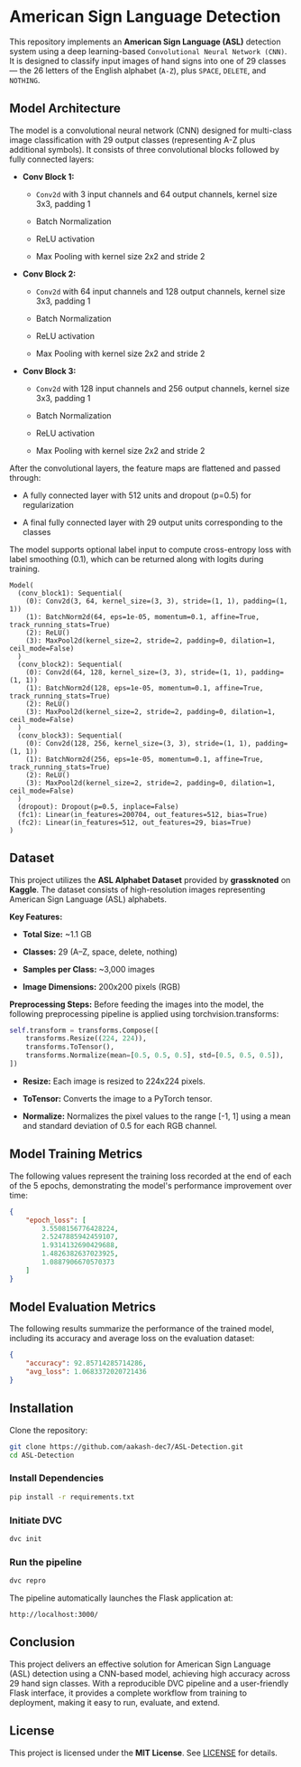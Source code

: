 # American Sign Language Detection

This repository implements an **American Sign Language (ASL)** detection system using a deep learning-based `Convolutional Neural Network (CNN)`. It is designed to classify input images of hand signs into one of 29 classes — the 26 letters of the English alphabet (`A-Z`), plus `SPACE`, `DELETE`, and `NOTHING`.

## Model Architecture

The model is a convolutional neural network (CNN) designed for multi-class image classification with 29 output classes (representing A-Z plus additional symbols). It consists of three convolutional blocks followed by fully connected layers:

- **Conv Block 1:**

  - `Conv2d` with 3 input channels and 64 output channels, kernel size 3x3, padding 1

  - Batch Normalization

  - ReLU activation

  - Max Pooling with kernel size 2x2 and stride 2

- **Conv Block 2:**

  - `Conv2d` with 64 input channels and 128 output channels, kernel size 3x3, padding 1

  - Batch Normalization

  - ReLU activation

  - Max Pooling with kernel size 2x2 and stride 2

- **Conv Block 3:**

  - `Conv2d` with 128 input channels and 256 output channels, kernel size 3x3, padding 1

  - Batch Normalization

  - ReLU activation

  - Max Pooling with kernel size 2x2 and stride 2

After the convolutional layers, the feature maps are flattened and passed through:

- A fully connected layer with 512 units and dropout (p=0.5) for regularization

- A final fully connected layer with 29 output units corresponding to the classes

The model supports optional label input to compute cross-entropy loss with label smoothing (0.1), which can be returned along with logits during training.

```text
Model(
  (conv_block1): Sequential(
    (0): Conv2d(3, 64, kernel_size=(3, 3), stride=(1, 1), padding=(1, 1))
    (1): BatchNorm2d(64, eps=1e-05, momentum=0.1, affine=True, track_running_stats=True)
    (2): ReLU()
    (3): MaxPool2d(kernel_size=2, stride=2, padding=0, dilation=1, ceil_mode=False)
  )
  (conv_block2): Sequential(
    (0): Conv2d(64, 128, kernel_size=(3, 3), stride=(1, 1), padding=(1, 1))
    (1): BatchNorm2d(128, eps=1e-05, momentum=0.1, affine=True, track_running_stats=True)
    (2): ReLU()
    (3): MaxPool2d(kernel_size=2, stride=2, padding=0, dilation=1, ceil_mode=False)
  )
  (conv_block3): Sequential(
    (0): Conv2d(128, 256, kernel_size=(3, 3), stride=(1, 1), padding=(1, 1))
    (1): BatchNorm2d(256, eps=1e-05, momentum=0.1, affine=True, track_running_stats=True)
    (2): ReLU()
    (3): MaxPool2d(kernel_size=2, stride=2, padding=0, dilation=1, ceil_mode=False)
  )
  (dropout): Dropout(p=0.5, inplace=False)
  (fc1): Linear(in_features=200704, out_features=512, bias=True)
  (fc2): Linear(in_features=512, out_features=29, bias=True)
)
```

## Dataset

This project utilizes the **ASL Alphabet Dataset** provided by **grassknoted** on **Kaggle**. The dataset consists of high-resolution images representing American Sign Language (ASL) alphabets.

**Key Features:**

- **Total Size:** ~1.1 GB

- **Classes:** 29 (A–Z, space, delete, nothing)

- **Samples per Class:** ~3,000 images

- **Image Dimensions:** 200x200 pixels (RGB)

**Preprocessing Steps:**
Before feeding the images into the model, the following preprocessing pipeline is applied using torchvision.transforms:

```python
self.transform = transforms.Compose([
    transforms.Resize((224, 224)),
    transforms.ToTensor(),
    transforms.Normalize(mean=[0.5, 0.5, 0.5], std=[0.5, 0.5, 0.5]),
])
```

- **Resize:** Each image is resized to 224x224 pixels.

- **ToTensor:** Converts the image to a PyTorch tensor.

- **Normalize:** Normalizes the pixel values to the range [-1, 1] using a mean and standard deviation of 0.5 for each RGB channel.

## Model Training Metrics

The following values represent the training loss recorded at the end of each of the 5 epochs, demonstrating the model's performance improvement over time:

```json
{
    "epoch_loss": [
        3.5508156776428224,
        2.5247885942459107,
        1.9314132690429688,
        1.4826382637023925,
        1.0887906670570373
    ]
}
```

## Model Evaluation Metrics

The following results summarize the performance of the trained model, including its accuracy and average loss on the evaluation dataset:

```json
{
    "accuracy": 92.85714285714286,
    "avg_loss": 1.0683372020721436
}
```

## Installation

Clone the repository:

```sh
git clone https://github.com/aakash-dec7/ASL-Detection.git
cd ASL-Detection
```

### Install Dependencies

```sh
pip install -r requirements.txt
```

### Initiate DVC

```sh
dvc init
```

### Run the pipeline

```sh
dvc repro
```

The pipeline automatically launches the Flask application at:

```text
http://localhost:3000/
```

## Conclusion

This project delivers an effective solution for American Sign Language (ASL) detection using a CNN-based model, achieving high accuracy across 29 hand sign classes. With a reproducible DVC pipeline and a user-friendly Flask interface, it provides a complete workflow from training to deployment, making it easy to run, evaluate, and extend.

## License

This project is licensed under the **MIT License**. See [LICENSE](LICENSE) for details.
